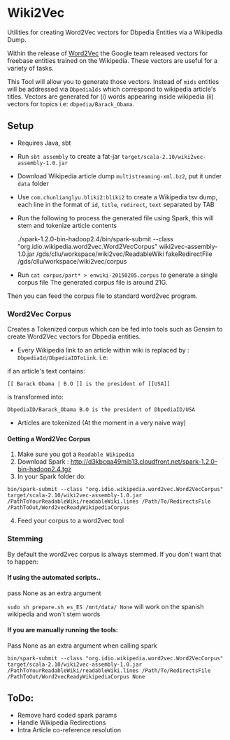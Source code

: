 # Wiki2Vec

Utilities for creating Word2Vec vectors for Dbpedia Entities via a Wikipedia Dump.

Within the release of [Word2Vec](http://code.google.com/p/word2vec/) 
the Google team released vectors for freebase entities trained on the Wikipedia. 
These vectors are useful for a variety of tasks.

This Tool will allow you to generate those vectors. 
Instead of `mids` entities will be addressed via `DbpediaIds` which correspond to wikipedia article's titles.
Vectors are generated for (i) words appearing inside wikipedia (ii) vectors for topics i.e: `dbpedia/Barack_Obama`.

 
## Setup

- Requires Java, sbt
- Run `sbt assembly` to create a fat-jar `target/scala-2.10/wiki2vec-assembly-1.0.jar`
- Download Wikipedia article dump `multistreaming-xml.bz2`, put it under `data` folder
- Use `com.chunlianglyu.bliki2:bliki2` to create a Wikipedia tsv dump,
  each line in the format of `id`, `title`, `redirect`, `text` separated by TAB
- Run the following to process the generated file using Spark, this will stem and tokenize article contents

    ./spark-1.2.0-bin-hadoop2.4/bin/spark-submit --class "org.idio.wikipedia.word2vec.Word2VecCorpus" wiki2vec-assembly-1.0.jar /gds/cllu/workspace/wiki2vec/ReadableWiki fakeRedirectFile /gds/cllu/workspace/wiki2vec/corpus
    
- Run `cat corpus/part* > enwiki-20150205.corpus` to generate a single corpus file
The generated corpus file is around 21G.

Then you can feed the corpus file to standard word2vec program.


### Word2Vec Corpus

Creates a Tokenized corpus which can be fed into tools such as Gensim to create Word2Vec vectors for Dbpedia entities.

- Every Wikipedia link to an article within wiki is replaced by : `DbpediaId/DbpediaIDToLink`. i.e: 

if an article's text contains: 
```
[[ Barack Obama | B.O ]] is the president of [[USA]]
```

is transformed into:

```
DbpediaID/Barack_Obama B.O is the president of DbpediaID/USA
```

- Articles are tokenized (At the moment in a very naive way)


#### Getting a Word2Vec Corpus

1. Make sure you got a `Readable Wikipedia`
2. Download Spark : http://d3kbcqa49mib13.cloudfront.net/spark-1.2.0-bin-hadoop2.4.tgz
3. In your Spark folder do:
  ```
  bin/spark-submit --class "org.idio.wikipedia.word2vec.Word2VecCorpus"  target/scala-2.10/wiki2vec-assembly-1.0.jar   /PathToYourReadableWiki/readableWiki.lines /Path/To/RedirectsFile /PathToOut/Word2vecReadyWikipediaCorpus
  ```
4. Feed your corpus to a word2vec tool

### Stemming

By default the word2vec corpus is always stemmed. If you don't want that to happen: 

#### If using the automated scripts..
pass None as an extra argument

`sudo sh prepare.sh es_ES /mnt/data/ None`  will work on the spanish wikipedia and won't stem words

#### If you are manually running the tools:
Pass None as an extra argument when calling spark
 ```
 bin/spark-submit --class "org.idio.wikipedia.word2vec.Word2VecCorpus"  target/scala-2.10/wiki2vec-assembly-1.0.jar   /PathToYourReadableWiki/readableWiki.lines /Path/To/RedirectsFile /PathToOut/Word2vecReadyWikipediaCorpus None
 ```

## ToDo:
- Remove hard coded spark params
- Handle Wikipedia Redirections
- Intra Article co-reference resolution
